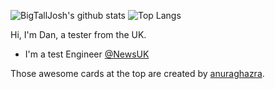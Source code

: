 
![BigTallJosh's github stats](https://github-readme-stats.vercel.app/api?username=danrhjones&show_icons=true&count_private=true&hide=stars,issues&theme=dark)
![Top Langs](https://github-readme-stats.vercel.app/api/top-langs/?username=danrhjones&hide=javascript&layout=compact&theme=dark)

Hi, I'm Dan, a tester from the UK.

- I'm a test Engineer [@NewsUK](https://github.com/newsuk)

Those awesome cards at the top are created by [anuraghazra](https://github.com/anuraghazra/github-readme-stats). 
